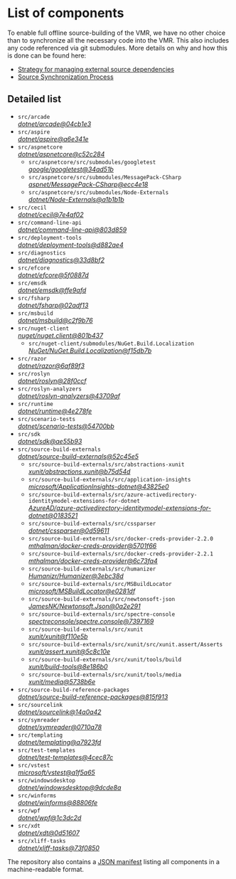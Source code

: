 ﻿# List of components

To enable full offline source-building of the VMR, we have no other choice than to synchronize all the necessary code into the VMR. This also includes any code referenced via git submodules. More details on why and how this is done can be found here:
- [Strategy for managing external source dependencies](src/arcade/Documentation/UnifiedBuild/VMR-Strategy-For-External-Source.md)
- [Source Synchronization Process](src/arcade/Documentation/UnifiedBuild/VMR-Design-And-Operation.md#source-synchronization-process)

## Detailed list

<!-- component list beginning -->
- `src/arcade`  
*[dotnet/arcade@04cb1e3](https://github.com/dotnet/arcade/tree/04cb1e3add386e77631c17e19bcccb9f4943e8b3)*
- `src/aspire`  
*[dotnet/aspire@a6e341e](https://github.com/dotnet/aspire/tree/a6e341ebbf956bbcec0dda304109815fcbae70c9)*
- `src/aspnetcore`  
*[dotnet/aspnetcore@c52c284](https://github.com/dotnet/aspnetcore/tree/c52c28458e86029555bf1a88e94b64e7f37ef6d3)*
    - `src/aspnetcore/src/submodules/googletest`  
    *[google/googletest@34ad51b](https://github.com/google/googletest/tree/34ad51b3dc4f922d8ab622491dd44fc2c39afee9)*
    - `src/aspnetcore/src/submodules/MessagePack-CSharp`  
    *[aspnet/MessagePack-CSharp@ecc4e18](https://github.com/aspnet/MessagePack-CSharp/tree/ecc4e18ad7a0c7db51cd7e3d2997a291ed01444d)*
    - `src/aspnetcore/src/submodules/Node-Externals`  
    *[dotnet/Node-Externals@a1b1b1b](https://github.com/dotnet/Node-Externals/tree/a1b1b1bb01630a6109adf5767d9a2770c6dc5639)*
- `src/cecil`  
*[dotnet/cecil@7e4af02](https://github.com/dotnet/cecil/tree/7e4af02521473d89d6144b3da58fef253e498974)*
- `src/command-line-api`  
*[dotnet/command-line-api@803d859](https://github.com/dotnet/command-line-api/tree/803d8598f98fb4efd94604b32627ee9407f246db)*
- `src/deployment-tools`  
*[dotnet/deployment-tools@d882ae4](https://github.com/dotnet/deployment-tools/tree/d882ae4af9fb09a89e36487a9c8cb7dfde713927)*
- `src/diagnostics`  
*[dotnet/diagnostics@33d8bf2](https://github.com/dotnet/diagnostics/tree/33d8bf23a6566cd3fb9055acfc9f1141391d5421)*
- `src/efcore`  
*[dotnet/efcore@5f0887d](https://github.com/dotnet/efcore/tree/5f0887dc5d7af6d728d71875c071e5468e094acc)*
- `src/emsdk`  
*[dotnet/emsdk@ffe9afd](https://github.com/dotnet/emsdk/tree/ffe9afdc046cf7a6f82cc7c5796aade54047af64)*
- `src/fsharp`  
*[dotnet/fsharp@02adf13](https://github.com/dotnet/fsharp/tree/02adf13f8d69e0105fff4d68dbd5fb1d43bc0e17)*
- `src/msbuild`  
*[dotnet/msbuild@c2f9b76](https://github.com/dotnet/msbuild/tree/c2f9b76bb511c2ef4419abe468e81855781c40a1)*
- `src/nuget-client`  
*[nuget/nuget.client@801b437](https://github.com/nuget/nuget.client/tree/801b437374b32c5f3e901604c0939dd341e867f9)*
    - `src/nuget-client/submodules/NuGet.Build.Localization`  
    *[NuGet/NuGet.Build.Localization@f15db7b](https://github.com/NuGet/NuGet.Build.Localization/tree/f15db7b7c6f5affbea268632ef8333d2687c8031)*
- `src/razor`  
*[dotnet/razor@6af89f3](https://github.com/dotnet/razor/tree/6af89f3416a460ae7e8fa10e5baec1a2d884a2ec)*
- `src/roslyn`  
*[dotnet/roslyn@28f0ccf](https://github.com/dotnet/roslyn/tree/28f0ccf3e20521e9f05ff59a2f658f8fcc73d8c5)*
- `src/roslyn-analyzers`  
*[dotnet/roslyn-analyzers@43709af](https://github.com/dotnet/roslyn-analyzers/tree/43709af7570da7140fb3e9a5237f55ffb24677e7)*
- `src/runtime`  
*[dotnet/runtime@4e278fe](https://github.com/dotnet/runtime/tree/4e278fe17f69ea31fbdcbab74ac47ec6fa84914b)*
- `src/scenario-tests`  
*[dotnet/scenario-tests@54700bb](https://github.com/dotnet/scenario-tests/tree/54700bbee86f660d37bd519a905b62bb50adc8c8)*
- `src/sdk`  
*[dotnet/sdk@ae55b93](https://github.com/dotnet/sdk/tree/ae55b931798b475f4f03995e783afb54d288d12f)*
- `src/source-build-externals`  
*[dotnet/source-build-externals@52c45e5](https://github.com/dotnet/source-build-externals/tree/52c45e529d6a5956136ba3cddf849a16b65eb1f2)*
    - `src/source-build-externals/src/abstractions-xunit`  
    *[xunit/abstractions.xunit@b75d54d](https://github.com/xunit/abstractions.xunit/tree/b75d54d73b141709f805c2001b16f3dd4d71539d)*
    - `src/source-build-externals/src/application-insights`  
    *[microsoft/ApplicationInsights-dotnet@43825e0](https://github.com/microsoft/ApplicationInsights-dotnet/tree/43825e06a22cdfb702fc199a7ba99a7d541d48c6)*
    - `src/source-build-externals/src/azure-activedirectory-identitymodel-extensions-for-dotnet`  
    *[AzureAD/azure-activedirectory-identitymodel-extensions-for-dotnet@0183521](https://github.com/AzureAD/azure-activedirectory-identitymodel-extensions-for-dotnet/tree/0183521b0f127a214aa28cfb8385acfef8c4aa22)*
    - `src/source-build-externals/src/cssparser`  
    *[dotnet/cssparser@0d59611](https://github.com/dotnet/cssparser/tree/0d59611784841735a7778a67aa6e9d8d000c861f)*
    - `src/source-build-externals/src/docker-creds-provider-2.2.0`  
    *[mthalman/docker-creds-provider@5701f66](https://github.com/mthalman/docker-creds-provider/tree/5701f6667c1fbd805684857baaa860383bbdfed7)*
    - `src/source-build-externals/src/docker-creds-provider-2.2.1`  
    *[mthalman/docker-creds-provider@6c73fa4](https://github.com/mthalman/docker-creds-provider/tree/6c73fa4784795ae07f49305a057abf5c473d2adb)*
    - `src/source-build-externals/src/humanizer`  
    *[Humanizr/Humanizer@3ebc38d](https://github.com/Humanizr/Humanizer/tree/3ebc38de585fc641a04b0e78ed69468453b0f8a1)*
    - `src/source-build-externals/src/MSBuildLocator`  
    *[microsoft/MSBuildLocator@e0281df](https://github.com/microsoft/MSBuildLocator/tree/e0281df33274ac3c3e22acc9b07dcb4b31d57dc0)*
    - `src/source-build-externals/src/newtonsoft-json`  
    *[JamesNK/Newtonsoft.Json@0a2e291](https://github.com/JamesNK/Newtonsoft.Json/tree/0a2e291c0d9c0c7675d445703e51750363a549ef)*
    - `src/source-build-externals/src/spectre-console`  
    *[spectreconsole/spectre.console@7397169](https://github.com/spectreconsole/spectre.console/tree/7397169a2757dc3657598bdea4ac222c0f283425)*
    - `src/source-build-externals/src/xunit`  
    *[xunit/xunit@f110e5b](https://github.com/xunit/xunit/tree/f110e5bee5dfd4c08339587c9c3df9292fcb597c)*
    - `src/source-build-externals/src/xunit/src/xunit.assert/Asserts`  
    *[xunit/assert.xunit@5c8c10e](https://github.com/xunit/assert.xunit/tree/5c8c10e085eb42f39f2fe0b40c94bf56649eb0a4)*
    - `src/source-build-externals/src/xunit/tools/build`  
    *[xunit/build-tools@8e186b0](https://github.com/xunit/build-tools/tree/8e186b0f8e398796e75453f3f18952b06d29fdfd)*
    - `src/source-build-externals/src/xunit/tools/media`  
    *[xunit/media@5738b6e](https://github.com/xunit/media/tree/5738b6e86f08e0389c4392b939c20e3eca2d9822)*
- `src/source-build-reference-packages`  
*[dotnet/source-build-reference-packages@815f913](https://github.com/dotnet/source-build-reference-packages/tree/815f91338b1c4485b50bc0da9518b7b8433c75c1)*
- `src/sourcelink`  
*[dotnet/sourcelink@14a0a42](https://github.com/dotnet/sourcelink/tree/14a0a42ffb29b53fb9939f14da5a4be8c6c07e0b)*
- `src/symreader`  
*[dotnet/symreader@0710a78](https://github.com/dotnet/symreader/tree/0710a7892d89999956e8808c28e9dd0512bd53f3)*
- `src/templating`  
*[dotnet/templating@a7923fd](https://github.com/dotnet/templating/tree/a7923fd290d36590c1e2b9456de5dcafbcc2721e)*
- `src/test-templates`  
*[dotnet/test-templates@4cec87c](https://github.com/dotnet/test-templates/tree/4cec87cfa63ab7f977ef0abc745f84403e5ed0cc)*
- `src/vstest`  
*[microsoft/vstest@a1f5a65](https://github.com/microsoft/vstest/tree/a1f5a6500b8cfefa81adbb652a84ad0ba884c140)*
- `src/windowsdesktop`  
*[dotnet/windowsdesktop@9dcde8a](https://github.com/dotnet/windowsdesktop/tree/9dcde8a5933baab2fbde4d90218ca96bb5e6779a)*
- `src/winforms`  
*[dotnet/winforms@88806fe](https://github.com/dotnet/winforms/tree/88806fe0720007a7d4cbb3afa6270ac96a2e9a9d)*
- `src/wpf`  
*[dotnet/wpf@1c3dc2d](https://github.com/dotnet/wpf/tree/1c3dc2d80a3e75bd61cf93949241e992ef3c8040)*
- `src/xdt`  
*[dotnet/xdt@0d51607](https://github.com/dotnet/xdt/tree/0d51607fb791c51a14b552ed24fe3430c252148b)*
- `src/xliff-tasks`  
*[dotnet/xliff-tasks@73f0850](https://github.com/dotnet/xliff-tasks/tree/73f0850939d96131c28cf6ea6ee5aacb4da0083a)*
<!-- component list end -->

The repository also contains a [JSON manifest](https://github.com/dotnet/dotnet/blob/main/src/source-manifest.json) listing all components in a machine-readable format.
